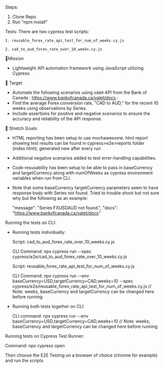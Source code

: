 Steps:

1.  Clone Repo
2.  Run "npm install"

Tests:
There are two cypress test scripts:

    1. reusable_forex_rate_api_test_for_num_of_weeks.cy.js
    
    2. cad_to_aud_forex_rate_over_10_weeks.cy.js

🚀Mission

- Lightweight API automation framework using JavaScript utilizing Cypress.

🎯 Target

- Automate the following scenarios using valet API from the Bank of Canada :
  https://www.bankofcanada.ca/valet/docs :
- Find the average Forex conversion rate, "CAD to AUD," for the recent 10 weeks using
  observations by Series.
- Include assertions for positive and negative scenarios to ensure the accuracy and reliability of
  the API response.

💪 Stretch Goals:

- HTML reporting has been setup to use mochawesome.
  html report showing test results can be found in cypress>e2e>reports folder (index.html); generated new after every run
- Additional negative scenarios added to test error-handling capabilities.
- Code resusability has been setup to be able to pass in baseCurrency and targetCurrency along with numOfWeeks as cypress environment variables when run from CLI.
- Note that some baseCurrency targetCurrency parameters seem to have response body with Series not found. Tried to trouble shoot but not sure why but the following as an example:

  "message": "Series FXUSDAUD not found.",
  "docs": "https://www.bankofcanada.ca/valet/docs"

Running the tests on CLI:

- Running tests individually:
  
  Script: cad_to_aud_forex_rate_over_10_weeks.cy.js

  CLI Command: npx cypress run --spec cypress/e2e/cad_to_aud_forex_rate_over_10_weeks.cy.js


  Script: reusable_forex_rate_api_test_for_num_of_weeks.cy.js
  
  CLI Command: npx cypress run --env baseCurrency=USD,targetCurrency=CAD,weeks=10 --spec cypress/e2e/reusable_forex_rate_api_test_for_num_of_weeks.cy.js  // Note: weeks, baseCurrency and targetCurrency can be changed here before running


- Running both tests together on CLI:
  
  CLI command: npx cypress run --env baseCurrency=USD,targetCurrency=CAD,weeks=10 // Note: weeks, baseCurrency and targetCurrency can be changed here before running

  

Running tests on Cypress Test Runner:
  
  Command: npx cypress open

  Then choose the E2E Testing on a browser of choice (chrome for example) and run the scripts
